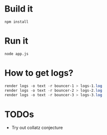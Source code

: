 # Build it
```
npm install
```

# Run it
```
node app.js
```

# How to get logs?
```PowerShell
render logs -o text -r bouncer-1 > logs-1.log
render logs -o text -r bouncer-2 > logs-2.log
render logs -o text -r bouncer-3 > logs-3.log

```

# TODOs
- Try out collatz conjecture

